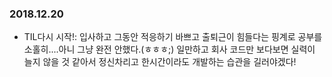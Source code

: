 ### 2018.12.20
- TIL다시 시작!: 입사하고 그동안 적응하기 바쁘고 출퇴근이 힘들다는 핑계로 공부를 소홀히....아니 그냥 완전 안했다.(ㅎㅎㅎ;) 일만하고 회사 코드만 보다보면 실력이 늘지 않을 것 같아서 정신차리고 한시간이라도 개발하는 습관을 길러야겠다!
